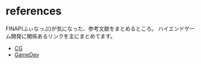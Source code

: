 # references

FINAP(ふぃなっぷ)が気になった、参考文献をまとめるところ。
ハイエンドゲーム開発に関係あるリンクを主にまとめてます。

* [CG](./refs_cg.md)
* [GameDev](./refs_gamedev.md)
